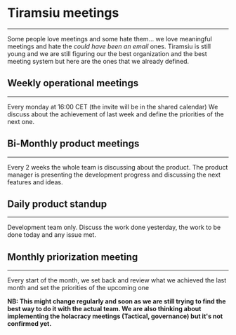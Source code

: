 # Tiramsiu meetings
-------------------------------------------------------------------------------------

Some people love meetings and some hate them... we love meaningful meetings and hate the *could have been an email* ones.
Tiramsiu is still young and we are still figuring our the best organization and the best meeting system but here are the ones that we already defined.

## Weekly operational meetings
---------------------------------------------------------------------------------------------------------------------------------
Every monday at 16:00 CET (the invite will be in the shared calendar)
We discuss about the achievement of last week and define the priorities of the next one. 

## Bi-Monthly product meetings
---------------------------------------------------------------------------------------------------------------------------------
Every 2 weeks the whole team is discussing about the product. The product manager is presenting the development progress and discussing the next features and ideas.

## Daily product standup
----------------------------------------------------------------------------------------------------------------------------------
Development team only. Discuss the work done yesterday, the work to be done today and any issue met.

## Monthly priorization meeting
----------------------------------------------------------------------------------------------------------------------------------
Every start of the month, we set back and review what we achieved the last month and set the priorities of the upcoming one



**NB: This might change regularly and soon as we are still trying to find the best way to do it with the actual team. We are also thinking about implementing the holacracy meetings (Tactical, governance) but it's not confirmed yet.**